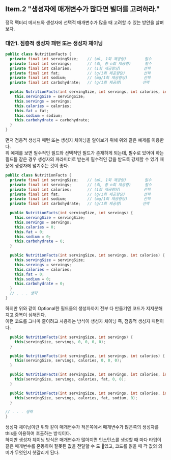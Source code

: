 ## Item.2 "생성자에 매개변수가 많다면 빌더를 고려하라."
정적 팩터리 메서드와 생성자에 선택적 매개변수가 많을 때 고려할 수 있는 방안을 살펴보자.

### 대안1. 점층적 생성자 패턴 또는 생성자 체이닝
```java
public class NutritionFacts {
  private final int servingSize;    // (ml, 1회 제공량)        필수
  private final int servings;       // (회, 총 n회 제공량)      필수
  private final int calories;       // (1회 제공량당)          선택
  private final int fat;            // (g/1회 제공량당)        선택
  private final int sodium;         // (mg/1회 제공량당)       선택
  private final int carbohydrate;   // (g/1회 제공량)         선택

  public NutritionFacts(int servingSize, int servings, int calories, int fat, int sodium, int carbohydrate) {
    this.servingSize = servingSize; 
    this.servings = servings;
    this.calories = calories;
    this.fat = fat;
    this.sodium = sodium;
    this.carbohydrate = carbohydrate;
  }
}
```
먼저 점층적 생성자 패턴 또는 생성자 체이닝을 알아보기 위해 위와 같은 예제를 이용한다. <br>
위 예제를 보면 필수적인 필드와 선택적인 필드가 존재하게 되는데, 필수로 있어야 하는 필드들 같은 경우 생성자의 파라미터로 받는게 필수적인 값을 받도록 강제할 수 있기 때문에
생성자에 넘겨주는 것이 좋다. 
```java
public class NutritionFacts {
  private final int servingSize;    // (ml, 1회 제공량)        필수
  private final int servings;       // (회, 총 n회 제공량)      필수
  private final int calories;       // (1회 제공량당)          선택
  private final int fat;            // (g/1회 제공량당)        선택
  private final int sodium;         // (mg/1회 제공량당)       선택
  private final int carbohydrate;   // (g/1회 제공량)         선택

  public NutritionFacts(int servingSize, int servings) {
    this.servingSize = servingSize;
    this.servings = servings;
    this.calories = 0;
    this.fat = 0;
    this.sodium = 0;
    this.carbohydrate = 0;
  }

  public NutritionFacts(int servingSize, int servings, int calories) {
    this.servingSize = servingSize;
    this.servings = servings;
    this.calories = calories;
    this.fat = 0;
    this.sodium = 0;
    this.carbohydrate = 0;
  }
  // . . . 생략
}
```
하지만 위와 같이 Optional한 필드들의 생성자까지 전부 다 만들기엔 코드가 지저분해지고 중복이 심해진다. <br>
이런 코드를 그나마 줄이려고 사용하는 방식이 생성자 체이닝 즉, 점층적 생성자 패턴이다. 
```java
  public NutritionFacts(int servingSize, int servings) {
    this(servingSize, servings, 0, 0, 0, 0);
  }

  public NutritionFacts(int servingSize, int servings, int calories) {
    this(servingSize, servings, calories, 0, 0, 0);
  }

  public NutritionFacts(int servingSize, int servings, int calories, int fat) {
    this(servingSize, servings, calories, fat, 0, 0);
  }

  public NutritionFacts(int servingSize, int servings, int calories, int fat, int sodium) {
    this(servingSize, servings, calories, fat, sodium, 0);
  }

// . . . 생략
}
```
생성자 체이닝이란 위와 같이 매개변수가 적은쪽에서 매개변수가 많은쪽의 생성자를 this를 이용하여 호출하는 방식이다. <br>
하지만 생성자 체이닝 방식은 매개변수가 많아지면 인스턴스를 생성할 때 마다 타입이 같은 매개변수를 혼동하여 잘못된 값을 전달할 수 도 있고, 
코드를 읽을 때 각 값의 의미가 무엇인지 헷갈리게 된다.
